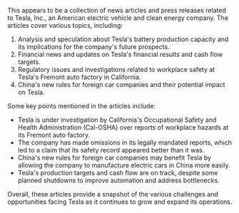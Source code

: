 This appears to be a collection of news articles and press releases related to Tesla, Inc., an American electric vehicle and clean energy company. The articles cover various topics, including:

1. Analysis and speculation about Tesla's battery production capacity and its implications for the company's future prospects.
2. Financial news and updates on Tesla's financial results and cash flow targets.
3. Regulatory issues and investigations related to workplace safety at Tesla's Fremont auto factory in California.
4. China's new rules for foreign car companies and their potential impact on Tesla.

Some key points mentioned in the articles include:

* Tesla is under investigation by California's Occupational Safety and Health Administration (Cal-OSHA) over reports of workplace hazards at its Fremont auto factory.
* The company has made omissions in its legally mandated reports, which led to a claim that its safety record appeared better than it was.
* China's new rules for foreign car companies may benefit Tesla by allowing the company to manufacture electric cars in China more easily.
* Tesla's production targets and cash flow are on track, despite some planned shutdowns to improve automation and address bottlenecks.

Overall, these articles provide a snapshot of the various challenges and opportunities facing Tesla as it continues to grow and expand its operations.